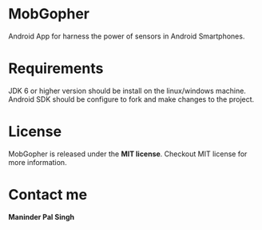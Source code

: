 MobGopher
=========

Android App for harness the power of sensors in Android Smartphones. 

Requirements 
==============

JDK 6 or higher version should be install on the linux/windows machine. Android SDK should be configure to fork and make changes to the project. 

 
License
==============

MobGopher is released under the **MIT license**. Checkout MIT license for more information. 

Contact me
==============

**Maninder Pal Singh**

